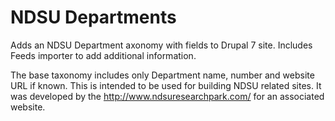 # NDSU Departments
Adds an NDSU Department axonomy with fields to Drupal 7 site. Includes Feeds importer to add additional information.

The base taxonomy includes only Department name, number and website URL if known. This is intended to be used for building NDSU related sites. It was developed by the http://www.ndsuresearchpark.com/ for an associated website.
